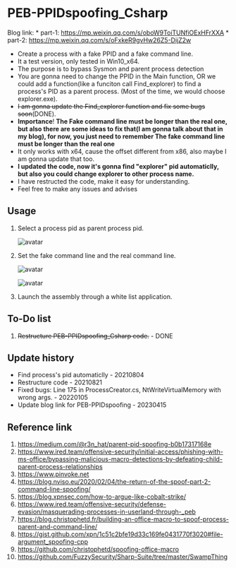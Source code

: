 # PEB-PPIDspoofing_Csharp



Blog link: 
	* part-1: https://mp.weixin.qq.com/s/oboW9ToiTUNfiOExHFrXXA
	* part-2: https://mp.weixin.qq.com/s/oFxkeR9gvHw26Z5-DijZ2w

* Create a process with a fake PPID and a fake command line.
* It a test version, only tested in Win10_x64.
* The purpose is to bypass Sysmon and parent process detection
* You are gonna need to change the PPID in the Main function, OR we could add a function(like a funciton call Find_explorer) to find a process's PID as a parent process. (Most of the time, we would choose explorer.exe). 
* ~~I am gonna update the Find_explorer function and fix some bugs soon~~(DONE).
* **Importance**!   **The Fake command line must be longer than the real one, but also there are some ideas to fix that(I am gonna talk about that in my blog), for now, you just need to remember The fake command line must be longer than the real one**
* It only works with x64, cause the offset different from x86, also maybe I am gonna update that too.
* **I updated the code, now it's gonna find "explorer" pid automaticlly, but also you could change explorer to other process name.**
* I have restructed the code, make it easy for understanding.
* Feel free to make any issues and advises




## Usage

1. Select a process pid as parent process pid.

   ![avatar](https://raw.githubusercontent.com/Kara-4search/tempPic/main/Screen%20Shot%202021-05-31%20at%208.39.24%20PM.png)

   

2. Set the fake command line and the real command line.

   ![avatar](https://raw.githubusercontent.com/Kara-4search/tempPic/main/PEB-PPIDspoofing_Csharp_fakeCommandline.png)

   ![avatar](https://raw.githubusercontent.com/Kara-4search/tempPic/main/PEB-PPIDspoofing_Csharp_RealCommandline.png)

   

3. Launch the assembly through a white list application.

   
## To-Do list
1. ~~Restructure PEB-PPIDspoofing_Csharp code.~~ - DONE

## Update history
- Find process's pid automaticlly - 20210804
- Restructure code - 20210821
- Fixed bugs: Line 175 in ProcessCreator.cs, NtWriteVirtualMemory with wrong args. - 20220105
- Update blog link for PEB-PPIDspoofing - 20230415


## Reference link 

1. https://medium.com/@r3n_hat/parent-pid-spoofing-b0b17317168e
2. https://www.ired.team/offensive-security/initial-access/phishing-with-ms-office/bypassing-malicious-macro-detections-by-defeating-child-parent-process-relationships
3. https://www.pinvoke.net
4. https://blog.nviso.eu/2020/02/04/the-return-of-the-spoof-part-2-command-line-spoofing/
5. https://blog.xpnsec.com/how-to-argue-like-cobalt-strike/
6. https://www.ired.team/offensive-security/defense-evasion/masquerading-processes-in-userland-through-_peb
7. https://blog.christophetd.fr/building-an-office-macro-to-spoof-process-parent-and-command-line/
8. https://gist.github.com/xpn/1c51c2bfe19d33c169fe0431770f3020#file-argument_spoofing-cpp
9. https://github.com/christophetd/spoofing-office-macro
10. https://github.com/FuzzySecurity/Sharp-Suite/tree/master/SwampThing



